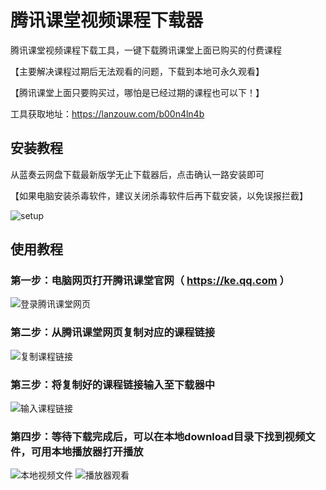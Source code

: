 # 腾讯课堂视频课程下载器

腾讯课堂视频课程下载工具，一键下载腾讯课堂上面已购买的付费课程

【主要解决课程过期后无法观看的问题，下载到本地可永久观看】

【腾讯课堂上面只要购买过，哪怕是已经过期的课程也可以下！】

工具获取地址：https://lanzouw.com/b00n4ln4b

## 安装教程
从蓝奏云网盘下载最新版学无止下载器后，点击确认一路安装即可

【如果电脑安装杀毒软件，建议关闭杀毒软件后再下载安装，以免误报拦截】

![setup](https://github.com/PyJun/xiaoetech_downlaoder/assets/39453044/e233a6a5-9d22-46eb-874e-90b9c8a91572)


## 使用教程
### 第一步：电脑网页打开腾讯课堂官网（ https://ke.qq.com ）
![登录腾讯课堂网页](https://github.com/PyJun/keqq_downloader/assets/39453044/faf71186-debe-47bf-bc34-dc7194003784)
### 第二步：从腾讯课堂网页复制对应的课程链接
![复制课程链接](https://github.com/PyJun/keqq_downloader/assets/39453044/1165f13b-38b6-49a0-8db4-1fea98fe4e98)
### 第三步：将复制好的课程链接输入至下载器中
![输入课程链接](https://github.com/PyJun/keqq_downloader/assets/39453044/730476eb-594c-4ee5-9741-76e6c6c6ed5b)
### 第四步：等待下载完成后，可以在本地download目录下找到视频文件，可用本地播放器打开播放
![本地视频文件](https://github.com/PyJun/keqq_downloader/assets/39453044/bfb6e2e1-c4c9-4a59-96d6-1ba49bff83e9)
![播放器观看](https://github.com/PyJun/keqq_downloader/assets/39453044/faa2e043-1bea-4fb1-bafe-31b3b0c01a03)
